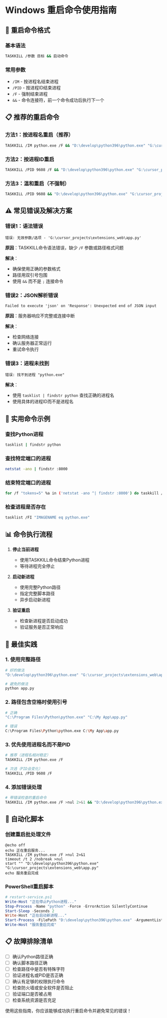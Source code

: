 # Windows 重启命令使用指南

## 🎯 重启命令格式

### 基本语法
```bash
TASKKILL /参数 目标 && 启动命令
```

### 常用参数
- `/IM` - 按进程名结束进程
- `/PID` - 按进程ID结束进程  
- `/F` - 强制结束进程
- `&&` - 命令连接符，前一个命令成功后执行下一个

## 📋 推荐的重启命令

### 方法1：按进程名重启（推荐）
```bash
TASKKILL /IM python.exe /F && "D:\develop\python396\python.exe" "G:\cursor_projects\extensions_web\app.py"
```

### 方法2：按进程ID重启
```bash
TASKKILL /PID 9608 /F && "D:\develop\python396\python.exe" "G:\cursor_projects\extensions_web\app.py"
```

### 方法3：温和重启（不强制）
```bash
TASKKILL /PID 9608 && "D:\develop\python396\python.exe" "G:\cursor_projects\extensions_web\app.py"
```

## ⚠️ 常见错误及解决方案

### 错误1：语法错误
```
错误: 无效参数/选项 - 'G:\cursor_projects\extensions_web\app.py'
```
**原因**：TASKKILL命令语法错误，缺少 `/F` 参数或路径格式问题

**解决**：
- 确保使用正确的参数格式
- 路径用双引号包围
- 使用 `&&` 而不是 `;` 连接命令

### 错误2：JSON解析错误
```
Failed to execute 'json' on 'Response': Unexpected end of JSON input
```
**原因**：服务器响应不完整或连接中断

**解决**：
- 检查网络连接
- 确认服务器正常运行
- 重试命令执行

### 错误3：进程未找到
```
错误: 找不到进程 "python.exe"
```
**解决**：
- 使用 `tasklist | findstr python` 查找正确的进程名
- 使用具体的进程ID而不是进程名

## 🔧 实用命令示例

### 查找Python进程
```bash
tasklist | findstr python
```

### 查找特定端口的进程
```bash
netstat -ano | findstr :8000
```

### 结束特定端口的进程
```bash
for /f "tokens=5" %a in ('netstat -ano ^| findstr :8000') do taskkill /pid %a /f
```

### 检查进程是否存在
```bash
tasklist /FI "IMAGENAME eq python.exe"
```

## 📊 命令执行流程

1. **停止当前进程**
   - 使用TASKKILL命令结束Python进程
   - 等待进程完全停止

2. **启动新进程**
   - 使用完整Python路径
   - 指定完整脚本路径
   - 异步启动新进程

3. **验证重启**
   - 检查新进程是否启动成功
   - 验证服务是否正常响应

## 🎯 最佳实践

### 1. 使用完整路径
```bash
# 好的做法
"D:\develop\python396\python.exe" "G:\cursor_projects\extensions_web\app.py"

# 避免的做法
python app.py
```

### 2. 路径包含空格时使用引号
```bash
# 正确
"C:\Program Files\Python\python.exe" "C:\My App\app.py"

# 错误
C:\Program Files\Python\python.exe C:\My App\app.py
```

### 3. 优先使用进程名而不是PID
```bash
# 推荐（进程名相对稳定）
TASKKILL /IM python.exe /F

# 次选（PID会变化）
TASKKILL /PID 9608 /F
```

### 4. 添加错误处理
```bash
# 带错误检查的重启命令
TASKKILL /IM python.exe /F >nul 2>&1 && "D:\develop\python396\python.exe" "G:\cursor_projects\extensions_web\app.py"
```

## 🚀 自动化脚本

### 创建重启批处理文件
```batch
@echo off
echo 正在重启服务...
TASKKILL /IM python.exe /F >nul 2>&1
timeout /t 2 /nobreak >nul
start "" "D:\develop\python396\python.exe" "G:\cursor_projects\extensions_web\app.py"
echo 服务重启完成
```

### PowerShell重启脚本
```powershell
# restart-service.ps1
Write-Host "正在停止Python进程..."
Stop-Process -Name "python" -Force -ErrorAction SilentlyContinue
Start-Sleep -Seconds 2
Write-Host "正在启动新进程..."
Start-Process -FilePath "D:\develop\python396\python.exe" -ArgumentList "G:\cursor_projects\extensions_web\app.py"
Write-Host "服务重启完成"
```

## 📋 故障排除清单

- [ ] 确认Python路径正确
- [ ] 确认脚本路径正确
- [ ] 检查路径中是否有特殊字符
- [ ] 验证进程名或PID是否正确
- [ ] 确认有足够的权限执行命令
- [ ] 检查防火墙或安全软件是否阻止
- [ ] 验证端口是否被占用
- [ ] 检查系统资源是否充足

使用这些指南，你应该能够成功执行重启命令并避免常见的错误！
